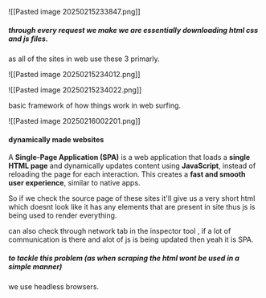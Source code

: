 ![[Pasted image 20250215233847.png]]

##### through every request we make we are essentially downloading html css and js files.
as all of the sites in web use these 3 primarly.

![[Pasted image 20250215234012.png]]

![[Pasted image 20250215234022.png]]

basic framework of how things work in web surfing.

![[Pasted image 20250216002201.png]]

#### dynamically made websites
A **Single-Page Application (SPA)** is a web application that loads a **single HTML page** and dynamically updates content using **JavaScript**, instead of reloading the page for each interaction. This creates a **fast and smooth user experience**, similar to native apps.

So if we check the source page of these sites it'll give us a very short html which doesnt look like it has any elements that are present in site 
thus js is being used to render everything.

can also check through network tab in the inspector tool , if a lot of communication is there and alot of js is being updated then yeah it is SPA.

##### to tackle this problem (as when scraping the html wont be used in a simple manner)
we use headless browsers.
